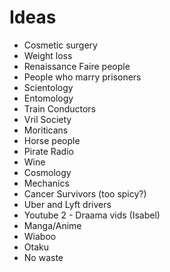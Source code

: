 Ideas
=======
* Cosmetic surgery 
* Weight loss
* Renaissance Faire people
* People who marry prisoners
* Scientology
* Entomology
* Train Conductors
* Vril Society
* Moriticans
* Horse people
* Pirate Radio
* Wine
* Cosmology
* Mechanics
* Cancer Survivors (too spicy?)
* Uber and Lyft drivers
* Youtube 2 - Draama vids (Isabel)
* Manga/Anime
* Wiaboo
* Otaku
* No waste
